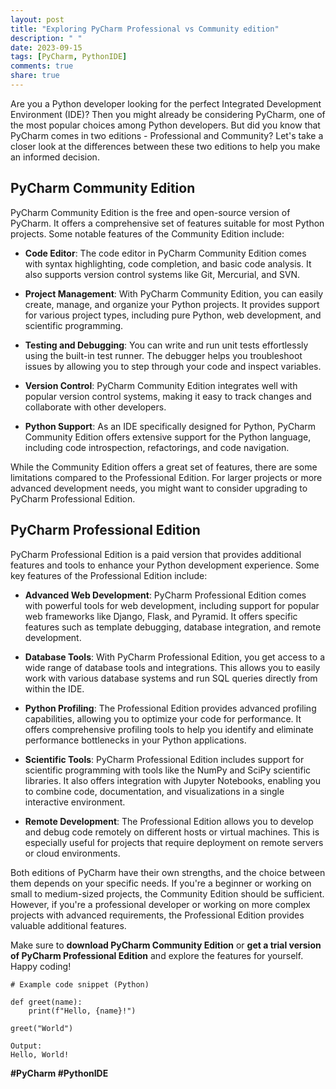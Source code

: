 ```yaml
---
layout: post
title: "Exploring PyCharm Professional vs Community edition"
description: " "
date: 2023-09-15
tags: [PyCharm, PythonIDE]
comments: true
share: true
---
```


Are you a Python developer looking for the perfect Integrated Development Environment (IDE)? Then you might already be considering PyCharm, one of the most popular choices among Python developers. But did you know that PyCharm comes in two editions - Professional and Community? Let's take a closer look at the differences between these two editions to help you make an informed decision.

## PyCharm Community Edition

PyCharm Community Edition is the free and open-source version of PyCharm. It offers a comprehensive set of features suitable for most Python projects. Some notable features of the Community Edition include:

- **Code Editor**: The code editor in PyCharm Community Edition comes with syntax highlighting, code completion, and basic code analysis. It also supports version control systems like Git, Mercurial, and SVN.

- **Project Management**: With PyCharm Community Edition, you can easily create, manage, and organize your Python projects. It provides support for various project types, including pure Python, web development, and scientific programming.

- **Testing and Debugging**: You can write and run unit tests effortlessly using the built-in test runner. The debugger helps you troubleshoot issues by allowing you to step through your code and inspect variables.

- **Version Control**: PyCharm Community Edition integrates well with popular version control systems, making it easy to track changes and collaborate with other developers.

- **Python Support**: As an IDE specifically designed for Python, PyCharm Community Edition offers extensive support for the Python language, including code introspection, refactorings, and code navigation.

While the Community Edition offers a great set of features, there are some limitations compared to the Professional Edition. For larger projects or more advanced development needs, you might want to consider upgrading to PyCharm Professional Edition.

## PyCharm Professional Edition

PyCharm Professional Edition is a paid version that provides additional features and tools to enhance your Python development experience. Some key features of the Professional Edition include:

- **Advanced Web Development**: PyCharm Professional Edition comes with powerful tools for web development, including support for popular web frameworks like Django, Flask, and Pyramid. It offers specific features such as template debugging, database integration, and remote development.

- **Database Tools**: With PyCharm Professional Edition, you get access to a wide range of database tools and integrations. This allows you to easily work with various database systems and run SQL queries directly from within the IDE.

- **Python Profiling**: The Professional Edition provides advanced profiling capabilities, allowing you to optimize your code for performance. It offers comprehensive profiling tools to help you identify and eliminate performance bottlenecks in your Python applications.

- **Scientific Tools**: PyCharm Professional Edition includes support for scientific programming with tools like the NumPy and SciPy scientific libraries. It also offers integration with Jupyter Notebooks, enabling you to combine code, documentation, and visualizations in a single interactive environment.

- **Remote Development**: The Professional Edition allows you to develop and debug code remotely on different hosts or virtual machines. This is especially useful for projects that require deployment on remote servers or cloud environments.

Both editions of PyCharm have their own strengths, and the choice between them depends on your specific needs. If you're a beginner or working on small to medium-sized projects, the Community Edition should be sufficient. However, if you're a professional developer or working on more complex projects with advanced requirements, the Professional Edition provides valuable additional features.

Make sure to **download PyCharm Community Edition** or **get a trial version of PyCharm Professional Edition** and explore the features for yourself. Happy coding!

```
# Example code snippet (Python)

def greet(name):
    print(f"Hello, {name}!")

greet("World")

Output:
Hello, World!
```

**#PyCharm #PythonIDE**